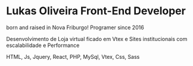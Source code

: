 # Lukas Oliveira Front-End Developer

<p>born and raised in Nova Friburgo! Programer since 2016</p>
<p>Desenvolvimento de Loja virtual ficado em Vtex e Sites institucionais com escalabilidade e Performance</p>
<p>HTML, Js, Jquery, React, PHP, MySql, Vtex, Css, Sass</p>

